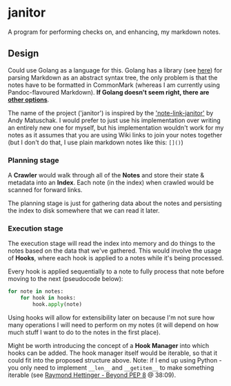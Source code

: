 # janitor

A program for performing checks on, and enhancing, my markdown notes.

## Design

Could use Golang as a language for this. Golang has a library (see [here](https://github.com/yuin/goldmark)) for parsing Markdown as an abstract syntax tree, the only problem is that the notes have to be formatted in CommonMark (whereas I am currently using Pandoc-flavoured Markdown). **If Golang doesn't seem right, there are [other options](https://github.com/commonmark/commonmark-spec/wiki/List-of-CommonMark-Implementations)**.

The name of the project ('janitor') is inspired by the ['note-link-janitor'](https://github.com/andymatuschak/note-link-janitor) by Andy Matuschak. I would prefer to just use his implementation over writing an entirely new one for myself, but his implementation wouldn't work for my notes as it assumes that you are using Wiki links to join your notes together (but I don't do that, I use plain markdown notes like this: `[]()`)

### Planning stage

A **Crawler** would walk through all of the **Notes** and store their state & metadata into an **Index**. Each note (in the index) when crawled would be scanned for forward links.

The planning stage is just for gathering data about the notes and persisting the index to disk somewhere that we can read it later.

### Execution stage

The execution stage will read the index into memory and do things to the notes based on the data that we've gathered. This would involve the usage of **Hooks**, where each hook is applied to a notes while it's being processed.

Every hook is applied sequentially to a note to fully process that note before moving to the next (pseudocode below):

```python
for note in notes:
    for hook in hooks:
        hook.apply(note)
```

Using hooks will allow for extensibility later on because I'm not sure how many operations I will need to perform on my notes (it will depend on how much stuff I want to do to the notes in the first place).

Might be worth introducing the concept of a **Hook Manager** into which hooks can be added. The hook manager itself would be iterable, so that it could fit into the proposed structure above. Note: if I end up using Python - you only need to implement `__len__` and `__getitem__` to make something iterable (see [Raymond Hettinger - Beyond PEP 8](https://www.youtube.com/watch?v=wf-BqAjZb8M) @ 38:09).

